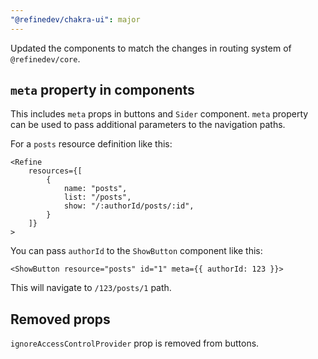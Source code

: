 ```yaml
---
"@refinedev/chakra-ui": major
---
```


Updated the components to match the changes in routing system of `@refinedev/core`.

## `meta` property in components

This includes `meta` props in buttons and `Sider` component. `meta` property can be used to pass additional parameters to the navigation paths.

For a `posts` resource definition like this:

```tsx
<Refine
    resources={[
        {
            name: "posts",
            list: "/posts",
            show: "/:authorId/posts/:id",
        }
    ]}
>
```

You can pass `authorId` to the `ShowButton` component like this:

```tsx
<ShowButton resource="posts" id="1" meta={{ authorId: 123 }}>
```

This will navigate to `/123/posts/1` path.

## Removed props

`ignoreAccessControlProvider` prop is removed from buttons.
